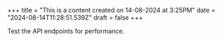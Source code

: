 +++
title = "This is a content created on 14-08-2024 at 3:25PM"
date = "2024-08-14T11:28:51.539Z"
draft = false
+++

  Test the API endpoints for performance.
        